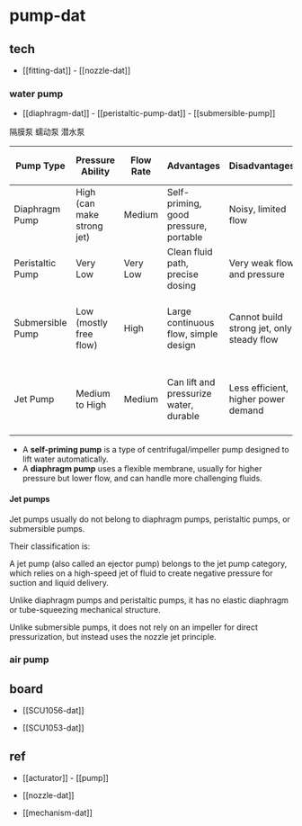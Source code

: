 
# pump-dat



## tech 

- [[fitting-dat]] - [[nozzle-dat]]

### water pump 

- [[diaphragm-dat]] - [[peristaltic-pump-dat]] - [[submersible-pump]]

隔膜泵 蠕动泵 潜水泵


| Pump Type        | Pressure Ability           | Flow Rate | Advantages                             | Disadvantages                             | Suitability for Water Gun                   |
| ---------------- | -------------------------- | --------- | -------------------------------------- | ----------------------------------------- | ------------------------------------------- |
| Diaphragm Pump   | High (can make strong jet) | Medium    | Self-priming, good pressure, portable  | Noisy, limited flow                       | ✅ Best choice for high-pressure water gun   |
| Peristaltic Pump | Very Low                   | Very Low  | Clean fluid path, precise dosing       | Very weak flow and pressure               | ❌ Not suitable                              |
| Submersible Pump | Low (mostly free flow)     | High      | Large continuous flow, simple design   | Cannot build strong jet, only steady flow | ⚠️ Suitable only for fountain-like spraying  |
| Jet Pump         | Medium to High             | Medium    | Can lift and pressurize water, durable | Less efficient, higher power demand       | ✅ Possible, but more complex than diaphragm |


- A **self-priming pump** is a type of centrifugal/impeller pump designed to lift water automatically.  
- A **diaphragm pump** uses a flexible membrane, usually for higher pressure but lower flow, and can handle more challenging fluids.  

#### Jet pumps

Jet pumps usually do not belong to diaphragm pumps, peristaltic pumps, or submersible pumps.

Their classification is:

A jet pump (also called an ejector pump) belongs to the jet pump category, which relies on a high-speed jet of fluid to create negative pressure for suction and liquid delivery.

Unlike diaphragm pumps and peristaltic pumps, it has no elastic diaphragm or tube-squeezing mechanical structure.

Unlike submersible pumps, it does not rely on an impeller for direct pressurization, but instead uses the nozzle jet principle.






### air pump 






## board 

- [[SCU1056-dat]]

- [[SCU1053-dat]]



## ref 

- [[acturator]] - [[pump]]

- [[nozzle-dat]]

- [[mechanism-dat]]
